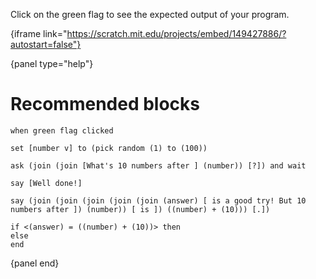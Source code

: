 Click on the green flag to see the expected output of your program.

{iframe link="https://scratch.mit.edu/projects/embed/149427886/?autostart=false"}

{panel type="help"}

# Recommended blocks

<pre><code class="scratch:split:random">when green flag clicked

set [number v] to (pick random (1) to (100))

ask (join (join [What's 10 numbers after ] (number)) [?]) and wait

say [Well done!]

say (join (join (join (join (join (answer) [ is a good try! But 10 numbers after ]) (number)) [ is ]) ((number) + (10))) [.])

if &lt;(answer) = ((number) + (10))&gt; then
else
end
</code></pre>

{panel end}